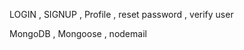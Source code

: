 <!-- ************************ Next APP : CRASH COURSE BY Hitesh Ch ************************ -->

<!-- ****** Next Front End ****** -->

LOGIN , SIGNUP , Profile , reset password , verify user

<!-- ****** Next Back End : TechStack ****** -->

MongoDB , Mongoose , nodemail
